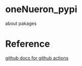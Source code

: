 # oneNueron_pypi
about pakages 

# Reference

[official python docs]:(https://packaging.python.org/tutorials/packaging-projects/)

[github docs for github actions](https://docs.github.com/en/actions/automating-builds-and-tests/building-and-testing-python#publishing-to-package-regestries)